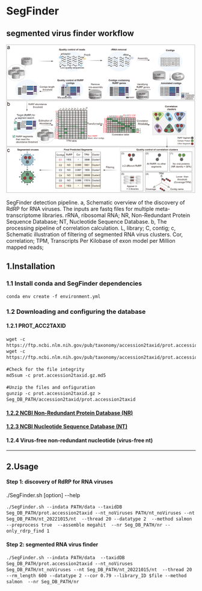 # SegFinder
## segmented virus finder workflow
![](https://github.com/liuxue-123/SegFinder/blob/main/flow/workflow.png)

SegFinder detection pipeline. a, Schematic overview of the discovery of RdRP for RNA viruses. The inputs are fastq files for multiple meta-transcriptome libraries. rRNA, ribosomal RNA; NR, Non-Redundant Protein Sequence Database; NT, Nucleotide Sequence Database. b, The processing pipeline of correlation calculation. L, library; C, contig; c, Schematic illustration of filtering of segmented RNA virus clusters. Cor, correlation; TPM, Transcripts Per Kilobase of exon model per Million mapped reads;

## 1.Installation
  ### 1.1 Install conda and SegFinder dependencies

```
conda env create -f environment.yml
```

### 1.2 Downloading and configuring the database

  #### 1.2.1 PROT_ACC2TAXID

```
wget -c https://ftp.ncbi.nlm.nih.gov/pub/taxonomy/accession2taxid/prot.accession2taxid.gz
wget -c https://ftp.ncbi.nlm.nih.gov/pub/taxonomy/accession2taxid/prot.accession2taxid.gz.md5

#Check for the file integrity
md5sum -c prot.accession2taxid.gz.md5

#Unzip the files and onfiguration
gunzip -c prot.accession2taxid.gz > Seg_DB_PATH/accession2taxid/prot.accession2taxid
```


  #### [1.2.2 NCBI Non-Redundant Protein Database (NR)](https://ftp.ncbi.nlm.nih.gov/blast/db/FASTA/)
  #### [1.2.3 NCBI Nucleotide Sequence Database (NT)](https://ftp.ncbi.nlm.nih.gov/blast/db/FASTA/)
  #### 1.2.4 Virus-free non-redundant nucleotide (virus-free nt)

*******************************************************************************************
## 2.Usage

#### Step 1: discovery of RdRP for RNA viruses 

./SegFinder.sh [option] --help  

```
./SegFinder.sh --indata PATH/data --taxidDB Seg_DB_PATH/prot.accession2taxid --nt_noViruses PATH/nt_noViruses --nt Seg_DB_PATH/nt_20221015/nt  --thread 20 --datatype 2  --method salmon --preprocess true  --assemble megahit  --nr Seg_DB_PATH/nr --only_rdrp_find 1
```

#### Step 2: segmented RNA virus finder 
```
./SegFinder.sh --indata PATH/data  --taxidDB Seg_DB_PATH/prot.accession2taxid --nt_noViruses Seg_DB_PATH/nt_noViruses --nt Seg_DB_PATH/nt_20221015/nt  --thread 20  --rm_length 600 --datatype 2 --cor 0.79 --library_ID $file --method salmon  --nr Seg_DB_PATH/nr
```  
